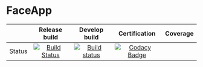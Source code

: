 # FaceApp

||Release build|Develop build|Certification|Coverage|
|:---:|:---:|:---:|:---:|:---:|
|Status|[![Build Status](https://dev.azure.com/AlexS98/MyProject/_apis/build/status/faceapp%20-%20CI?branchName=master)](https://dev.azure.com/AlexS98/MyProject/_build/latest?definitionId=2&branchName=master)|[![Build status](https://ci.appveyor.com/api/projects/status/ts1klsjstx1urmys?svg=true)](https://ci.appveyor.com/project/AlexS98/faceapp)|[![Codacy Badge](https://api.codacy.com/project/badge/Grade/91eb899dc07041d9ac664de6040ae437)](https://www.codacy.com/manual/AlexS98/FaceApp?utm_source=github.com&amp;utm_medium=referral&amp;utm_content=AlexS98/FaceApp&amp;utm_campaign=Badge_Grade)||
